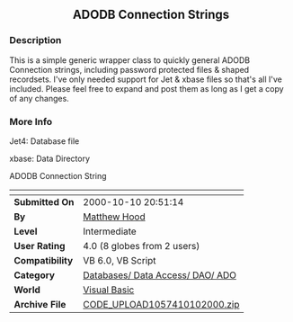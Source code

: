 ﻿<div align="center">

## ADODB Connection Strings


</div>

### Description

This is a simple generic wrapper class to quickly general ADODB Connection strings, including password protected files & shaped recordsets. I've only needed support for Jet & xbase files so that's all I've included. Please feel free to expand and post them as long as I get a copy of any changes.
 
### More Info
 
Jet4: Database file

xbase: Data Directory

ADODB Connection String


<span>             |<span>
---                |---
**Submitted On**   |2000-10-10 20:51:14
**By**             |[Matthew Hood](https://github.com/Planet-Source-Code/PSCIndex/blob/master/ByAuthor/matthew-hood.md)
**Level**          |Intermediate
**User Rating**    |4.0 (8 globes from 2 users)
**Compatibility**  |VB 6\.0, VB Script
**Category**       |[Databases/ Data Access/ DAO/ ADO](https://github.com/Planet-Source-Code/PSCIndex/blob/master/ByCategory/databases-data-access-dao-ado__1-6.md)
**World**          |[Visual Basic](https://github.com/Planet-Source-Code/PSCIndex/blob/master/ByWorld/visual-basic.md)
**Archive File**   |[CODE\_UPLOAD1057410102000\.zip](https://github.com/Planet-Source-Code/matthew-hood-adodb-connection-strings__1-11991/archive/master.zip)








